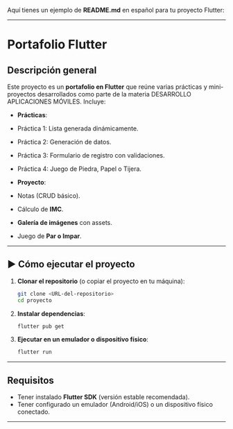 Aquí tienes un ejemplo de **README.md** en español para tu proyecto Flutter:

---

#  Portafolio Flutter

##  Descripción general

Este proyecto es un **portafolio en Flutter** que reúne varias prácticas y mini-proyectos desarrollados como parte de la materia DESARROLLO APLICACIONES MÓVILES.
Incluye:

*  **Prácticas**:

  * Práctica 1: Lista generada dinámicamente.
  * Práctica 2: Generación de datos.
  * Práctica 3: Formulario de registro con validaciones.
  * Práctica 4: Juego de Piedra, Papel o Tijera.

*  **Proyecto**:

  * Notas (CRUD básico).
  * Cálculo de **IMC**.
  * **Galería de imágenes** con assets.
  * Juego de **Par o Impar**.

---

## ▶ Cómo ejecutar el proyecto

1. **Clonar el repositorio** (o copiar el proyecto en tu máquina):

   ```bash
   git clone <URL-del-repositorio>
   cd proyecto
   ```

2. **Instalar dependencias**:

   ```bash
   flutter pub get
   ```

3. **Ejecutar en un emulador o dispositivo físico**:

   ```bash
   flutter run
   ```

---

##  Requisitos

* Tener instalado **Flutter SDK** (versión estable recomendada).
* Tener configurado un emulador (Android/iOS) o un dispositivo físico conectado.

---
